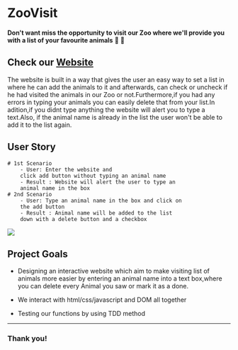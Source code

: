 

# ZooVisit

**Don't want miss the opportunity to visit our Zoo where we'll provide you with a list of your favourite animals** :rabbit: :eagle: 
<!--  -->
 Check our [Website](https://webahead5.github.io/ZooVisit/)
---
The website is built in a way that gives the user an easy way to set a list in where he can add the animals to it and afterwards, can check or uncheck if he had visited the animals in our Zoo or not.Furthermore,if you had any errors in typing your animals you can easily delete that from your list.In adition,if you didnt type anything the website will alert you to type a text.Also, if the animal name is already in the list the user won't be able to add it to the list again.

## User Story

```gherkin=
# 1st Scenario 
    - User: Enter the website and 
    click add button without typing an animal name
    - Result : Website will alert the user to type an
    animal name in the box
# 2nd Scenario 
    - User: Type an animal name in the box and click on
    the add button
    - Result : Animal name will be added to the list
    down with a delete button and a checkbox
```


![](https://i.imgur.com/2wWKmCI.jpg)


## Project Goals

* Designing an interactive website which aim to make visiting list of animals more easier by entering an animal name into a text box,where you can delete every Animal you saw or  mark it as a done. 

* We interact with html/css/javascript and DOM all together

* Testing our functions by using TDD method


---

### Thank you! 



